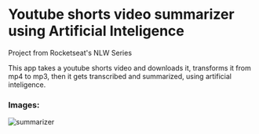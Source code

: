 # Youtube shorts video summarizer using Artificial Inteligence
Project from Rocketseat's NLW Series

This app takes a youtube shorts video and downloads it, transforms it from mp4 to mp3, then it gets transcribed and summarized, using artificial inteligence.

### Images:
![summarizer](https://github.com/brcappio/nlw-ia/assets/92182943/1ea8fb68-ff7f-481c-a909-dcf0d4250560)


